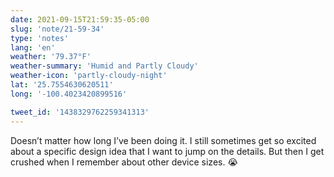 ```yaml
---
date: 2021-09-15T21:59:35-05:00
slug: 'note/21-59-34'
type: 'notes'
lang: 'en'
weather: '79.37°F'
weather-summary: 'Humid and Partly Cloudy'
weather-icon: 'partly-cloudy-night'
lat: '25.7554630620511'
long: '-100.4023420899516'

tweet_id: '1438329762259341313'
---
```

Doesn’t matter how long I’ve been doing it. I still sometimes get so excited about a specific design idea that I want to jump on the details. But then I get crushed when I remember about other device sizes. 😭